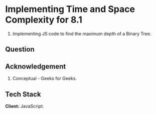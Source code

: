 
# Implementing Time and Space Complexity for 8.1
1. Implementing JS code to find the maximum depth of a Binary Tree.
## Question

## Acknowledgement 
1. Conceptual - Geeks for Geeks.
## Tech Stack

**Client:** JavaScript.



